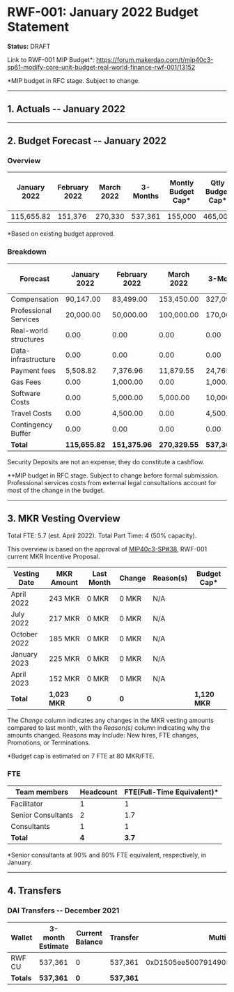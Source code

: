 # RWF-001: January 2022 Budget Statement

**Status:** DRAFT

Link to RWF-001 MIP Budget*: https://forum.makerdao.com/t/mip40c3-sp61-modify-core-unit-budget-real-world-finance-rwf-001/13152

*MIP budget in RFC stage. Subject to change.

---

## 1. Actuals -- January 2022


---

## 2. Budget Forecast -- January 2022

### Overview

| January 2022 | February 2022 | March 2022 | 3-Months | Montly Budget Cap* | Qtly Budget Cap* | Anuual Budget Cap + Buffer |
| ------------ | ------------- | ---------- | -------- | ----------------- | --------------- | -------------------------- |
| 115,655.82   | 151,376       | 270,330    | 537,361  | 155,000           | 465,000         | 1,860,000                  |

*Based on existing budget approved. 

### Breakdown

| Forecast              | January 2022 | February 2022 | March 2022 | 3-Months   | Old Qly Budget Cap | MIP Budget Forecast/ CAP\*\* |
| --------------------- | ------------ | ------------- | ---------- | ---------- | ------------------ | ---------------------------- |
| Compensation          | 90,147.00    | 83,499.00     | 153,450.00 | 327,096.00 | 315,000.00         | $465,000                     |
| Professional Services | 20,000.00    | 50,000.00     | 100,000.00 | 170,000.00 | 60,000.00          | $300,000                     |
| Real-world structures | 0.00         | 0.00          | 0.00       | 0.00       | 30,000.00          | $12,000                      |
| Data-infrastructure   | 0.00         | 0.00          | 0.00       | 0.00       | 30,000.00          | $0                           |
| Payment fees          | 5,508.82     | 7,376.96      | 11,879.55  | 24,765.33  | 0.00               | $25,500                      |
| Gas Fees              | 0.00         | 1,000.00      | 0.00       | 1,000.00   | 0.00               | $1,500                       |
| Software Costs        | 0.00         | 5,000.00      | 5,000.00   | 10,000.00  | 0.00               | $15,000                      |
| Travel Costs          | 0.00         | 4,500.00      | 0.00       | 4,500.00   | 0.00               | $6,000                       |
| Contingency Buffer    | 0.00         | 0.00          | 0.00       | 0.00       | 30,000.00          | $30,000                      |
| **Total**                 | **115,655.82**   | **151,375.96**    | **270,329.55** | **537,361.33** | **465,000.00**         | **855,000.00**                   |

Security Deposits are not an expense; they do constitute a cashflow.

**MIP budget in RFC stage. Subject to change before formal submission. Professional services costs from external legal consultations account for most of the change in the budget.

---

## 3. MKR Vesting Overview

Total FTE: 5.7 (est. April 2022). Total Part Time: 4 (50% capacity).

This overview is based on the approval of [MIP40c3-SP#38](https://forum.makerdao.com/t/mip40c3-sp38-real-world-finance-core-unit-mkr-compensation-rwf-001/10447), RWF-001 current MKR Incentive Proposal.

| Vesting Date | MKR Amount | Last Month | Change | Reason(s) | Budget Cap* |
| ------------ | ---------- | ---------- | ------ | --------- | ---------- |
| April 2022   | 243 MKR    | 0 MKR      | 0 MKR  | N/A       |            |
| July 2022    | 217 MKR    | 0 MKR      | 0 MKR  | N/A       |            |
| October 2022 | 185 MKR    | 0 MKR      | 0 MKR  | N/A       |            |
| January 2023 | 225 MKR    | 0 MKR      | 0 MKR  | N/A       |            |
| April 2023   | 152 MKR    | 0 MKR      | 0 MKR  | N/A       |            |
| **Total**        | **1,023 MKR**  | **0**          | **0**      |           | **1,120 MKR**  |

The _Change_ column indicates any changes in the MKR vesting amounts compared to last month, with the _Reason(s)_ column indicating why the amounts changed. Reasons may include: New hires, FTE changes, Promotions, or Terminations.

*Budget cap is estimated on 7 FTE at 80 MKR/FTE.

### FTE

| Team members       | Headcount | FTE(Full-Time Equivalent)* |
| ------------------ | --------- | ------------------------- |
| Facilitator        | 1         | 1                         |
| Senior Consultants | 2         | 1.7                       |
| Consultants        | 1         | 1                         |
| **Total**              | **4**         | **3.7**                       |

*Senior consultants at 90% and 80% FTE equivalent, respectively, in January.

---

## 4. Transfers

### DAI Transfers -- December 2021

| Wallet | 3-month Estimate | Current Balance | Transfer | Multi-sig Address                          |
| ------ | ---------------- | --------------- | -------- | ------------------------------------------ |
| RWF CU | 537,361          | 0               | 537,361  | 0xD1505ee500791490DE8642353BA6A5b92e3550F7 |
| **Totals** | **537,361**          | **0**               | **537,361**  |                                                                                                                                    |